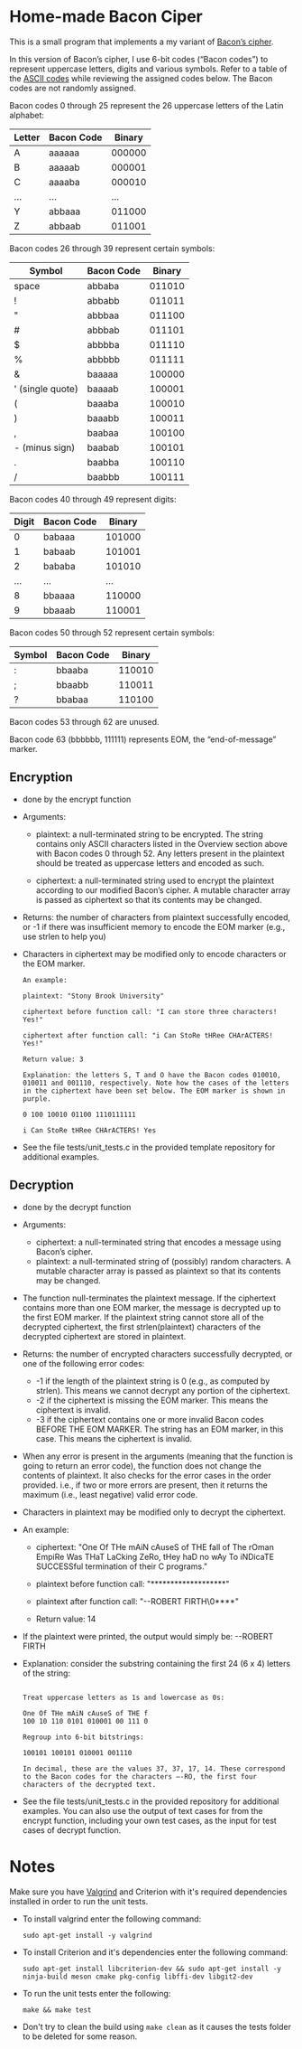 # Home-made Bacon Ciper 

This is a small program that implements a my variant of [Bacon’s cipher](https://en.wikipedia.org/wiki/Bacon%27s_cipher). 

In this version of Bacon’s cipher, I use 6-bit codes (“Bacon codes”) to represent uppercase letters, digits and various symbols. Refer to a table of the [ASCII codes](https://www.asciitable.com/) while reviewing the assigned codes below. The Bacon codes are not randomly assigned.

Bacon codes 0 through 25 represent the 26 uppercase letters of the Latin alphabet:

| Letter | Bacon Code | Binary |
|--------|------------|--------|
| A      | aaaaaa     | 000000 |
| B      | aaaaab     | 000001 |
| C      | aaaaba     | 000010 |
| …      | …          | …      |
| Y      | abbaaa     | 011000 |
| Z      | abbaab     | 011001 |

Bacon codes 26 through 39 represent certain symbols:

| Symbol           | Bacon Code | Binary |
|------------------|------------|--------|
| space            | abbaba     | 011010 |
| !                | abbabb     | 011011 |
| "                | abbbaa     | 011100 |
| #                | abbbab     | 011101 |
| $                | abbbba     | 011110 |
| %                | abbbbb     | 011111 |
| &                | baaaaa     | 100000 |
| ' (single quote) | baaaab     | 100001 |
| (                | baaaba     | 100010 |
| )                | baaabb     | 100011 |
| ,                | baabaa     | 100100 |
| - (minus sign)   | baabab     | 100101 |
| .                | baabba     | 100110 |
| /                | baabbb     | 100111 |

Bacon codes 40 through 49 represent digits:

| Digit | Bacon Code | Binary |
|-------|------------|--------|
| 0     | babaaa     | 101000 |
| 1     | babaab     | 101001 |
| 2     | bababa     | 101010 |
| …     | …          | …      |
| 8     | bbaaaa     | 110000 |
| 9     | bbaaab     | 110001 |

Bacon codes 50 through 52 represent certain symbols:

| Symbol | Bacon Code | Binary |
|--------|------------|--------|
| :      | bbaaba     | 110010 |
| ;      | bbaabb     | 110011 |
| ?      | bbabaa     | 110100 |

Bacon codes 53 through 62 are unused.

Bacon code 63 (bbbbbb, 111111) represents EOM, the “end-of-message” marker.

## Encryption

- done by the encrypt function
- Arguments:
    - plaintext: a null-terminated string to be encrypted. The string contains only ASCII characters listed in the Overview section above with Bacon codes 0 through 52. Any letters present in the plaintext should be treated as uppercase letters and encoded as such.
        
    - ciphertext: a null-terminated string used to encrypt the plaintext according to our modified Bacon’s cipher. A mutable character array is passed as ciphertext so that its contents may be changed.

- Returns: the number of characters from plaintext successfully encoded, or -1 if there was insufficient memory to encode the EOM marker (e.g., use strlen to help you)

- Characters in ciphertext may be modified only to encode characters or the EOM marker.

    ```
    An example:

    plaintext: "Stony Brook University"
    
    ciphertext before function call: "I can store three characters! Yes!"
    
    ciphertext after function call: "i Can StoRe tHRee CHArACTERS! Yes!"
    
    Return value: 3

    Explanation: the letters S, T and O have the Bacon codes 010010, 010011 and 001110, respectively. Note how the cases of the letters in the ciphertext have been set below. The EOM marker is shown in purple.

    0 100 10010 01100 1110111111
    
    i Can StoRe tHRee CHArACTERS! Yes
- See the file tests/unit_tests.c in the provided template repository for additional examples.

## Decryption

- done by the decrypt function
- Arguments:
    - ciphertext: a null-terminated string that encodes a message using Bacon’s cipher.
    - plaintext: a null-terminated string of (possibly) random characters. A mutable character array is passed as plaintext so that its contents may be changed.

- The function null-terminates the plaintext message. If the ciphertext contains more than one EOM marker, the message is decrypted up to the first EOM marker. If the plaintext string cannot store all of the decrypted ciphertext, the first strlen(plaintext) characters of the decrypted ciphertext are stored in plaintext. 

- Returns: the number of encrypted characters successfully decrypted, or one of the following error codes:

    - -1 if the length of the plaintext string is 0 (e.g., as computed by strlen). This means we cannot decrypt any portion of the ciphertext.
    - -2 if the ciphertext is missing the EOM marker. This means the ciphertext is invalid.
    - -3 if the ciphertext contains one or more invalid Bacon codes BEFORE THE EOM MARKER. The string has an EOM marker, in this case. This means the ciphertext is invalid.


- When any error is present in the arguments (meaning that the function is going to return an error code), the function does not change the contents of plaintext.
It also checks for the error cases in the order provided. i.e., if two or more errors are present, then it returns the maximum (i.e., least negative) valid error code.

- Characters in plaintext may be modified only to decrypt the ciphertext.

- An example:

    - ciphertext: "One Of THe mAiN cAuseS of THE fall of The rOman EmpiRe Was THaT LaCking ZeRo, tHey haD no wAy To iNDicaTE SUCCESSful termination of their C programs."
    
    - plaintext before function call: 	"*******************"
    
    - plaintext after function call: 	"--ROBERT FIRTH\0****"
    - Return value: 14

- If the plaintext were printed, the output would simply be: --ROBERT FIRTH

- Explanation: consider the substring containing the first 24 (6 x 4) letters of the string:

    ```One Of THe mAiN cAuseS of THE f

    Treat uppercase letters as 1s and lowercase as 0s:

    One Of THe mAiN cAuseS of THE f
    100 10 110 0101 010001 00 111 0

    Regroup into 6-bit bitstrings:

    100101 100101 010001 001110

    In decimal, these are the values 37, 37, 17, 14. These correspond to the Bacon codes for the characters –-RO, the first four characters of the decrypted text.

- See the file tests/unit_tests.c in the provided repository for additional examples. You can also use the output of text cases for from the encrypt function, including your own test cases, as the input for test cases of decrypt function.

# Notes

Make sure you have [Valgrind](https://valgrind.org/) and Criterion with it's required dependencies installed in order to run the unit tests.

- To install valgrind enter the following command:

    `sudo apt-get install -y valgrind`

- To install Criterion and it's dependencies enter the following command:
    
    `sudo apt-get install libcriterion-dev && sudo apt-get install -y ninja-build meson cmake pkg-config libffi-dev libgit2-dev`

- To run the unit tests enter the following:

    `make && make test`

- Don't try to clean the build using `make clean` as it causes the tests folder to be deleted for some reason.